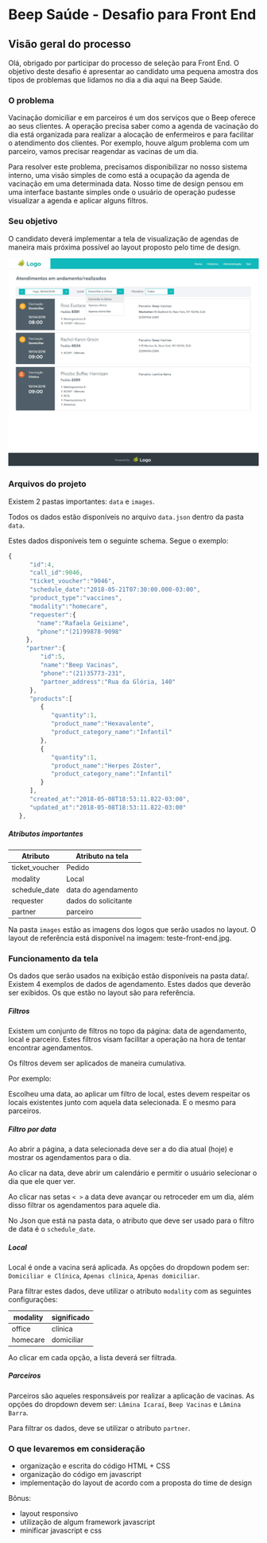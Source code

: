 # Beep Saúde - Desafio para Front End

## Visão geral do processo

Olá, obrigado por participar do processo de seleção para Front End. O objetivo deste desafio é apresentar ao candidato uma pequena amostra dos tipos de problemas que lidamos no dia a dia aqui na Beep Saúde.

### O problema

Vacinação domiciliar e em parceiros é um dos serviços que o Beep oferece ao seus clientes. A operação precisa saber como a agenda de vacinação do dia está organizada para realizar a alocação de enfermeiros e para facilitar o atendimento dos clientes. Por exemplo, houve algum problema com um parceiro, vamos precisar reagendar as vacinas de um dia. 

Para resolver este problema, precisamos disponibilizar no nosso sistema interno, uma visão simples de como está a ocupação da agenda de vacinação em uma determinada data. Nosso time de design pensou em uma interface bastante simples onde o usuário de operação pudesse visualizar a agenda e aplicar alguns filtros. 

### Seu objetivo

O candidato deverá implementar a tela de visualização de agendas de maneira mais próxima possível ao layout proposto pelo time de design.

![Layout proposto](teste-front-end.jpg)

### Arquivos do projeto

Existem 2 pastas importantes: `data` e `images`.

Todos os dados estão disponíveis no arquivo `data.json` dentro da pasta `data`.

Estes dados disponíveis tem o seguinte schema. Segue o exemplo:

```javascript
{
      "id":4,
      "call_id":9046,
      "ticket_voucher":"9046",
      "schedule_date":"2018-05-21T07:30:00.000-03:00",
      "product_type":"vaccines",
      "modality":"homecare",
      "requester":{
        "name":"Rafaela Geisiane",
        "phone":"(21)99878-9098"
     },
     "partner":{
         "id":5,
         "name":"Beep Vacinas",
         "phone":"(21)35773-231",
         "partner_address":"Rua da Glória, 140"
      },
      "products":[
         {
            "quantity":1,
            "product_name":"Hexavalente",
            "product_category_name":"Infantil"
         },
         {
            "quantity":1,
            "product_name":"Herpes Zóster",
            "product_category_name":"Infantil"
         }
      ],
      "created_at":"2018-05-08T18:53:11.822-03:00",
      "updated_at":"2018-05-08T18:53:11.822-03:00"
   },
```

##### Atributos importantes

|Atributo       | Atributo na tela|
|---------------|-----------------|
| ticket_voucher| Pedido          |
| modality      | Local           |
| schedule_date | data do agendamento|
| requester     | dados do solicitante|
| partner       | parceiro         |


Na pasta `images` estão as imagens dos logos que serão usados no layout.
O layout de referência está disponível na imagem: teste-front-end.jpg.


### Funcionamento da tela

Os dados que serão usados na exibição estão disponíveis na pasta data/. Existem 4 exemplos de dados de agendamento. Estes dados que deverão ser exibidos. Os que estão no layout são para referência.

##### Filtros

Existem um conjunto de filtros no topo da página: data de agendamento, local e parceiro. Estes filtros visam facilitar a operação na hora de tentar encontrar agendamentos.

Os filtros devem ser aplicados de maneira cumulativa.

Por exemplo: 

Escolheu uma data, ao aplicar um filtro de local, estes devem respeitar os locais existentes junto com aquela data selecionada. E o mesmo para parceiros.


##### Filtro por data

Ao abrir a página, a data selecionada deve ser a do dia atual (hoje) e mostrar os agendamentos para o dia. 

Ao clicar na data, deve abrir um calendário e permitir o usuário selecionar o dia que ele quer ver.

Ao clicar nas setas `< >` a data deve avançar ou retroceder em um dia, além disso filtrar os agendamentos para aquele dia.

No Json que está na pasta data, o atributo que deve ser usado para o filtro de data é o `schedule_date`.

##### Local

Local é onde a vacina será aplicada. As opções do dropdown podem ser: `Domiciliar e Clínica`, `Apenas clínica`, `Apenas domiciliar`.

Para filtrar estes dados, deve utilizar o atributo  `modality` com as seguintes configurações:

| modality | significado |
|----------|-------------|
| office   | clínica     |
| homecare | domiciliar  |

Ao clicar em cada opção, a lista deverá ser filtrada.

##### Parceiros

Parceiros são aqueles responsáveis por realizar a aplicação de vacinas. As opções do dropdown devem ser: `Lâmina Icaraí`, `Beep Vacinas` e `Lâmina Barra`.

Para filtrar os dados, deve se utilizar o atributo `partner`.



### O que levaremos em consideração

* organização e escrita do código HTML + CSS
* organização do código em javascript
* implementação do layout de acordo com a proposta do time de design

Bônus:
* layout responsivo
* utilização de algum framework javascript
* minificar javascript e css
